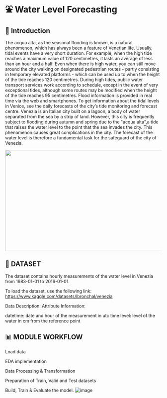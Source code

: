 # **:fountain: Water Level Forecasting**
## 🧿 Introduction

The acqua alta, as the seasonal flooding is known, is a natural phenomenon, which has always been a feature of Venetian life.
Usually, tidal events have a very short duration. For example, when the high tide reaches a maximum value of 120 centimetres, it lasts an average of less than an hour and a half.
Even when there is high water, you can still move around the city walking on designated pedestrian routes - partly consisting in temporary elevated platforms - which can be used up to when the height of the tide reaches 120 centimetres.
During high tides, public water transport services work according to schedule, except in the event of very exceptional tides, although some routes may be modified when the height of the tide reaches 95 centimetres.
Flood information is provided in real time via the web and smartphones. To get information about the tidal levels in Venice, see the daily forecasts of the city’s tide monitoring and forecast centre.
Venezia is an Italian city built on a lagoon, a body of water separated from the sea by a strip of land. However, this city is frequently subject to flooding during
autumn and spring due to the "acqua alta",a tide that raises the water level to the point that the sea invades the city. This phenomenon causes great complications 
in the city. The forecast of the water level is therefore a fundamental task for the safeguard of the city of Venezia.

<p align="center">
  <img width="600" height="325" src="https://gdb.voanews.com/b384ca01-1fe0-4164-a739-9d507fa04d15_w1080_h608.jpg">
</p>


## :pushpin: **DATASET**

The dataset contains hourly measurements of the water level in Venezia from 1983-01-01 to 2016-01-01.

To load the dataset, use the following link: https://www.kaggle.com/datasets/lbronchal/venezia

Data Description:
Attribute Information:

datetime: date and hour of the measurement in utc time
level: level of the water in cm from the reference point


## **:bar_chart: MODULE WORKFLOW**

Load data

EDA implementation

Data Processing & Transformation

Preparation of Train, Valid and Test datasets

Build, Train & Evaluate the model.
![image](https://user-images.githubusercontent.com/65725230/193627592-a625f93e-263f-414e-9c56-3eaa21a51484.png)
